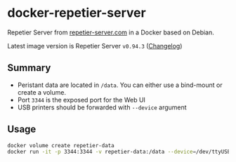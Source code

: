 # docker-repetier-server

Repetier Server from [repetier-server.com](https://www.repetier-server.com/download-repetier-server/) in a Docker based on Debian.

Latest image version is Repetier Server `v0.94.3` ([Changelog](https://download3.repetier.com/files/server/changelog.txt))

## Summary

- Peristant data are located in `/data`. You can either use a bind-mount or create a volume.
- Port `3344` is the exposed port for the Web UI
- USB printers should be forwarded with `--device` argument

## Usage

```bash
docker volume create repetier-data
docker run -it -p 3344:3344 -v repetier-data:/data --device=/dev/ttyUSB0 --name repetier-server yadomi/repetier-server
```